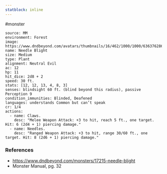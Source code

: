 ```yaml
---
statblock: inline
---
```

 #monster 

```statblock
source: MM
environment: Forest
image: https://www.dndbeyond.com/avatars/thumbnails/16/462/1000/1000/636376286057911052.png
name: Needle Blight
size: Medium
type: Plant
alignment: Neutral Evil
ac: 12
hp: 11
hit_dice: 2d8 + 2
speed: 30 ft.
stats: [12, 12, 13, 4, 8, 3]
senses: blindsight 60 ft. (blind beyond this radius), passive Perception 9
condition_immunities: Blinded, Deafened
languages: understands Common but can’t speak
cr: 1/4
actions:
  - name: Claws.
    desc: "Melee Weapon Attack: +3 to hit, reach 5 ft., one target. Hit: 6 (2d4 + 1) piercing damage."
  - name: Needles.
    desc: "Ranged Weapon Attack: +3 to hit, range 30/60 ft., one target. Hit: 8 (2d6 + 1) piercing damage."
```

### References

* https://www.dndbeyond.com/monsters/17215-needle-blight
* Monster Manual, pg. 32
